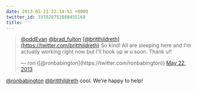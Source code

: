 ```yaml
---
date: 2013-05-21 22:14:51 +0000
twitter_id: 337028752888455168
title: ''
---
```


<blockquote class="twitter-tweet"><p lang="en" dir="ltr"><a href="https://twitter.com/oddEvan?ref_src=twsrc%5Etfw">@oddEvan</a> <a href="https://twitter.com/brad_fulton?ref_src=twsrc%5Etfw">@brad_fulton</a> <a href="https://twitter.com/britthildreth?ref_src=twsrc%5Etfw">[@britthildreth](https://twitter.com/britthildreth)</a> So kind! All are sleeping here and I&#39;m actually working right now but I&#39;ll hook up w u soon. Thank u!!</p>&mdash; ron ([@ronbabington](https://twitter.com/ronbabington)) <a href="https://twitter.com/ronbabington/status/337028294077726720?ref_src=twsrc%5Etfw">May 22, 2013</a></blockquote>
<script async src="https://platform.twitter.com/widgets.js" charset="utf-8"></script>

[@ronbabington](https://twitter.com/ronbabington) [@britthildreth](https://twitter.com/britthildreth) cool. We’re happy to help!
